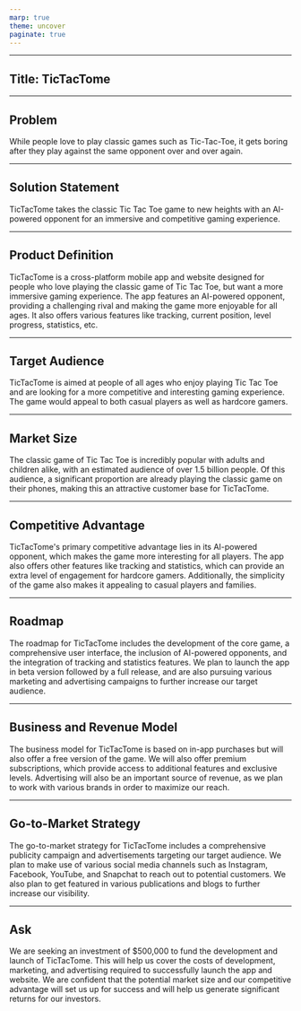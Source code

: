```yaml
---
marp: true
theme: uncover
paginate: true
---
```

---
##  Title: TicTacTome

---
## Problem 
While people love to play classic games such as Tic-Tac-Toe, it gets boring after they play against the same opponent over and over again.

---
## Solution Statement
TicTacTome takes the classic Tic Tac Toe game to new heights with an AI-powered opponent for an immersive and competitive gaming experience.

---
## Product Definition
TicTacTome is a cross-platform mobile app and website designed for people who love playing the classic game of Tic Tac Toe, but want a more immersive gaming experience. The app features an AI-powered opponent, providing a challenging rival and making the game more enjoyable for all ages. It also offers various features like tracking, current position, level progress, statistics, etc.

---
## Target Audience
TicTacTome is aimed at people of all ages who enjoy playing Tic Tac Toe and are looking for a more competitive and interesting gaming experience. The game would appeal to both casual players as well as hardcore gamers.

---
## Market Size
The classic game of Tic Tac Toe is incredibly popular with adults and children alike, with an estimated audience of over 1.5 billion people. Of this audience, a significant proportion are already playing the classic game on their phones, making this an attractive customer base for TicTacTome.

---
## Competitive Advantage 
TicTacTome's primary competitive advantage lies in its AI-powered opponent, which makes the game more interesting for all players. The app also offers other features like tracking and statistics, which can provide an extra level of engagement for hardcore gamers. Additionally, the simplicity of the game also makes it appealing to casual players and families.

---
## Roadmap
The roadmap for TicTacTome includes the development of the core game, a comprehensive user interface, the inclusion of AI-powered opponents, and the integration of tracking and statistics features. We plan to launch the app in beta version followed by a full release, and are also pursuing various marketing and advertising campaigns to further increase our target audience.

---
## Business and Revenue Model
The business model for TicTacTome is based on in-app purchases but will also offer a free version of the game. We will also offer premium subscriptions, which provide access to additional features and exclusive levels. Advertising will also be an important source of revenue, as we plan to work with various brands in order to maximize our reach. 

---
## Go-to-Market Strategy
The go-to-market strategy for TicTacTome includes a comprehensive publicity campaign and advertisements targeting our target audience. We plan to make use of various social media channels such as Instagram, Facebook, YouTube, and Snapchat to reach out to potential customers. We also plan to get featured in various publications and blogs to further increase our visibility.

---
## Ask
We are seeking an investment of $500,000 to fund the development and launch of TicTacTome. This will help us cover the costs of development, marketing, and advertising required to successfully launch the app and website. We are confident that the potential market size and our competitive advantage will set us up for success and will help us generate significant returns for our investors.
  
